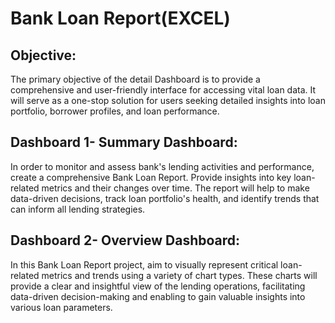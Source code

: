# Bank Loan Report(EXCEL)

## Objective:
The primary objective of the detail Dashboard is to provide a comprehensive and user-friendly interface for accessing vital loan data. It will serve as a one-stop solution for users seeking detailed insights into loan portfolio, borrower profiles, and loan performance.


## Dashboard 1- Summary Dashboard:
In order to monitor and assess bank's lending activities and performance, create a comprehensive Bank Loan Report. Provide insights into key loan-related metrics and their changes over time. The report will help to make data-driven decisions, track loan portfolio's health, and identify trends that can inform all lending strategies.

## Dashboard 2- Overview Dashboard:
In this Bank Loan Report project, aim to visually represent critical loan-related metrics and trends using a variety of chart types. These charts will provide a clear and insightful view of the lending operations, facilitating data-driven decision-making and enabling to gain valuable insights into various loan parameters.
